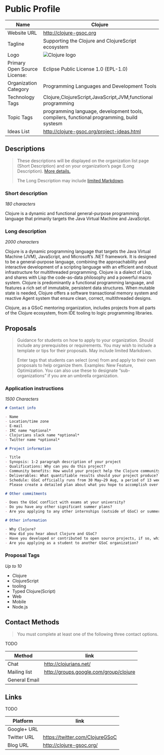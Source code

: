 Public Profile
==============

| Name                        | Clojure                                           |
| ---- | ----- |
| Website URL                 | http://clojure-gsoc.org                           |
| Tagline                     | Supporting the Clojure and ClojureScript ecosystem|
| Logo                        | ![Clojure logo](https://static1.squarespace.com/static/5372821be4b0aefc6719057e/t/56a8f163bfe873fb103cfc05/1453912453874/?format=300w)      |
| Primary Open Source License:| Eclipse Public License 1.0 (EPL-1.0)              |
| Organization Category       | Programming Languages and Development Tools       |
| Technology Tags             | Clojure,ClojureScript,JavaScript,JVM,functional programming |
| Topic Tags                  | programming language, development tools, compilers, functional programming, build systesm |
| Ideas List                  | http://clojure-gsoc.org/project-ideas.html        |


## Descriptions

> These descriptions will be displayed on the organization list page (Short Description) and on your organization’s page (Long Description).
> [More details.](https://developers.google.com/open-source/gsoc/help/org-profile#descriptions)
>
> The Long Description may include [limited Markdown](https://developers.google.com/open-source/gsoc/help/markdown).

### Short description

*180 characters*

Clojure is a dynamic and functional general-purpose programming language that primarily targets the Java Virtual Machine and JavaScript.

### Long description

*2000 characters*

Clojure is a dynamic programming language that targets the Java Virtual Machine (JVM), JavaScript, and Microsoft’s .NET framework.
It is designed to be a general-purpose language, combining the approachability and interactive development of a scripting language with an efficient and robust infrastructure for multithreaded programming.
Clojure is a dialect of Lisp, and shares with Lisp the code-as-data philosophy and a powerful macro system.
Clojure is predominantly a functional programming language, and features a rich set of immutable, persistent data structures.
When mutable state is needed, Clojure offers a software transactional memory system and reactive Agent system that ensure clean, correct, multithreaded designs.

Clojure, as a GSoC mentoring organization, includes projects from all parts of the Clojure ecosystem, from IDE tooling to logic programming libraries.


## Proposals

> Guidance for students on how to apply to your organization.
> Should include any prerequisites or requirements.
> You may wish to include a template or tips for their proposals.
> May include limited Markdown.
>
> Enter tags that students can select (one) from and apply to their own proposals to help organize them.
> Examples: New Feature, Optimization. You can also use these to designate “sub-organizations” if you are an umbrella organization.


### Application instructions

*1500 Characters*

```markdown
# Contact info

- Name
- Location/time zone
- E-mail
- IRC name *optional*
- Clojurians slack name *optional*
- Twitter name *optional*

# Project information

- Title
- Synopsis: 1-2 paragraph description of your project
- Qualifications: Why can you do this project?
- Community benefits: How would your project help the Clojure community?
- Deliverables: What quantifiable results should your project produce?
- Schedule: GSoC officially runs from 30 May–29 Aug, a period of 13 weeks.
  Please create a detailed plan about what you hope to accomplish over this time, ideally in 1- to 2- week segments.

# Other commitments

- Does the GSoC conflict with exams at your university?
- Do you have any other significant summer plans?
- Are you applying to any other internships (outside of GSoC) or summer employment?

# Other information

- Why Clojure?
- How did you hear about Clojure and GSoC?
- Have you developed or contributed to open source projects, if so, which ones?
- Are you applying as a student to another GSoC organization?
```

### Proposal Tags

*Up to 10*

- Clojure
- ClojureScript
- tooling
- Typed Clojure(Script)
- Web
- Mobile
- Node.js

## Contact Methods

> You must complete at least one of the following three contact options.

TODO


| Method | link |
| ---- | ----- |
| Chat         |http://clojurians.net/                |
| Mailing list |http://groups.google.com/group/clojure|
| General Email|                                      |

## Links

TODO

| Platform | link |
| ---- | ---- |
|Google+ URL| |
|Twitter URL| https://twitter.com/ClojureGSoC |
|Blog URL| http://clojure-gsoc.org/|


